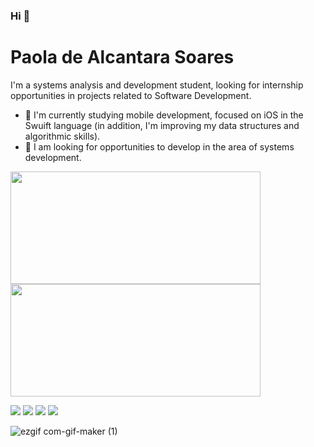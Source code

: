 ### Hi 👋

# Paola de Alcantara Soares


I'm a systems analysis and development student, looking for internship opportunities in projects related to Software Development.
- 🌱 I'm currently studying mobile development, focused on iOS in the Swuift language (in addition, I'm improving my data structures and algorithmic skills).
- 🤝 I am looking for opportunities to develop in the area of systems development.

<img height= "180em" width= "400" src= "https://github-readme-stats.vercel.app/api?username=SoaresPaola&theme=jolly&show_icons=true">

<img height= "180em" width= "400" src= "https://github-readme-stats.vercel.app/api/top-langs/?username=SoaresPaola&theme=jolly&show_icons=true">

[<img src="https://img.shields.io/badge/twitter-%231DA1F2.svg?&style=for-the-badge&logo=twitter&logoColor=white" />](https://twitter.com/Paaolahsoares?s=08) 
[<img src="https://img.shields.io/badge/linkedin-%230077B5.svg?&style=for-the-badge&logo=linkedin&logoColor=white" />](https://www.linkedin.com/in/paola-alcantara-soares) 
[<img src = "https://img.shields.io/badge/instagram-%23E4405F.svg?&style=for-the-badge&logo=instagram&logoColor=white">](https://www.instagram.com/paolahsoares/) 
[<img src = "https://img.shields.io/badge/facebook-%231877F2.svg?&style=for-the-badge&logo=facebook&logoColor=white">](https://www.facebook.com/paola.soares.7965692)


![ezgif com-gif-maker (1)](https://user-images.githubusercontent.com/70922620/129124168-f1a7297f-3cb3-4969-9739-d556b8854be5.gif)




<!--

Here are some ideas to get you started:

- 🔭 I’m currently working on ...
- 🌱 I’m currently learning ...
- 👯 I’m looking to collaborate on ...
- 🤔 I’m looking for help with ...
- 💬 Ask me about ...
- 📫 How to reach me: ...
- 😄 Pronouns: ...
- ⚡ Fun fact: ...
-->
